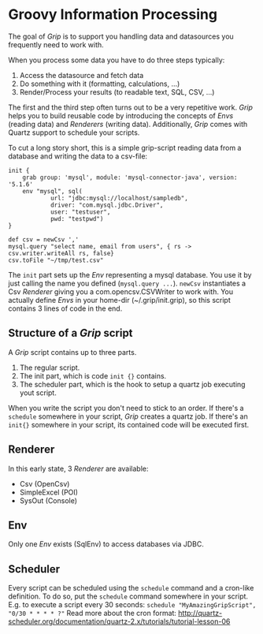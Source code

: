 Groovy Information Processing
======

The goal of *Grip* is to support you handling data and datasources you frequently need to work with.

When you process some data you have to do three steps typically:

1. Access the datasource and fetch data
2. Do something with it (formatting, calculations, ...)
3. Render/Process your results (to readable text, SQL, CSV, ...)

The first and the third step often turns out to be a very repetitive work.
*Grip* helps you to build reusable code by introducing the concepts of *Envs* (reading data) and *Renderers* (writing data).
Additionally, *Grip* comes with Quartz support to schedule your scripts.

To cut a long story short, this is a simple grip-script reading data from a database and writing the data to a csv-file:

```
init {
    grab group: 'mysql', module: 'mysql-connector-java', version: '5.1.6'
    env "mysql", sql(
            url: "jdbc:mysql://localhost/sampledb",
            driver: "com.mysql.jdbc.Driver",
            user: "testuser",
            pwd: "testpwd")
}

def csv = newCsv ','
mysql.query "select name, email from users", { rs -> csv.writer.writeAll rs, false}
csv.toFile "~/tmp/test.csv"
```

The `init` part sets up the *Env* representing a mysql database.
You use it by just calling the name you defined (`mysql.query ...`).
`newCsv` instantiates a Csv *Renderer* giving you a com.opencsv.CSVWriter to work with.
You actually define *Envs* in your home-dir (~/.grip/init.grip), so this script contains 3 lines of code in the end.

Structure of a *Grip* script
------
A *Grip* script contains up to three parts.
1. The regular script.
2. The init part, which is code `init {}` contains.
3. The scheduler part, which is the hook to setup a quartz job executing yout script.

When you write the script you don't need to stick to an order.
If there's a `schedule` somewhere in your script, *Grip* creates a quartz job.
If there's an `init{}` somewhere in your script, its contained code will be executed first.

Renderer
------
In this early state, 3 *Renderer* are available:
* Csv (OpenCsv)
* SimpleExcel (POI)
* SysOut (Console)

Env
------
Only one *Env* exists (SqlEnv) to access databases via JDBC.

Scheduler
------
Every script can be scheduled using the `schedule` command and a cron-like definition.
To do so, put the `schedule` command somewhere in your script. E.g. to execute a script every 30 seconds:
```schedule "MyAmazingGripScript", "0/30 * * * * ?"```
Read more about the cron format: http://quartz-scheduler.org/documentation/quartz-2.x/tutorials/tutorial-lesson-06